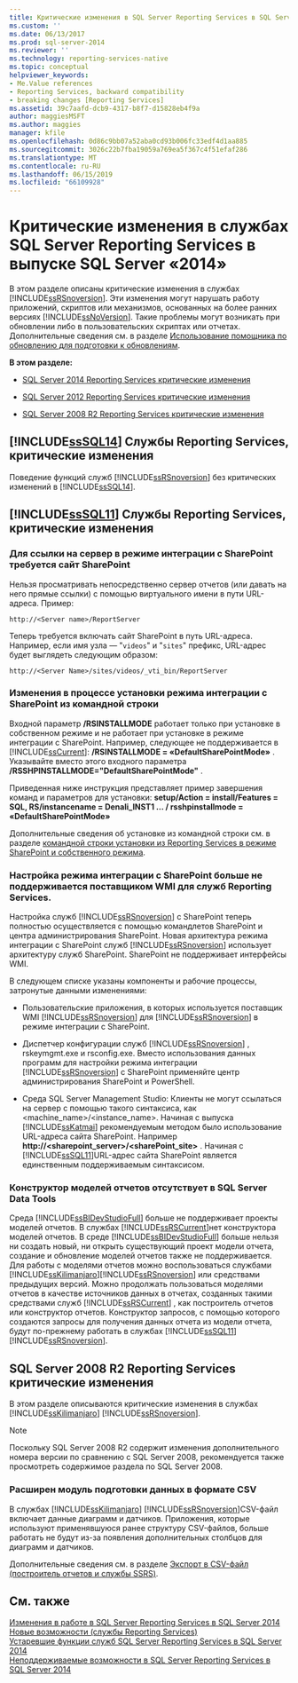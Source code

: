 ```yaml
---
title: Критические изменения в SQL Server Reporting Services в SQL Server 2014 | Документация Майкрософт
ms.custom: ''
ms.date: 06/13/2017
ms.prod: sql-server-2014
ms.reviewer: ''
ms.technology: reporting-services-native
ms.topic: conceptual
helpviewer_keywords:
- Me.Value references
- Reporting Services, backward compatibility
- breaking changes [Reporting Services]
ms.assetid: 39c7aafd-dcb9-4317-b8f7-d15828eb4f9a
author: maggiesMSFT
ms.author: maggies
manager: kfile
ms.openlocfilehash: 0d86c9bb07a52aba0cd93b006fc33edf4d1aa885
ms.sourcegitcommit: 3026c22b7fba19059a769ea5f367c4f51efaf286
ms.translationtype: MT
ms.contentlocale: ru-RU
ms.lasthandoff: 06/15/2019
ms.locfileid: "66109928"
---
```

# <a name="breaking-changes-in-sql-server-reporting-services-in-sql-server-2014"></a>Критические изменения в службах SQL Server Reporting Services в выпуске SQL Server «2014»
  В этом разделе описаны критические изменения в службах [!INCLUDE[ssRSnoversion](../includes/ssrsnoversion-md.md)]. Эти изменения могут нарушать работу приложений, скриптов или механизмов, основанных на более ранних версиях [!INCLUDE[ssNoVersion](../includes/ssnoversion-md.md)]. Такие проблемы могут возникать при обновлении либо в пользовательских скриптах или отчетах. Дополнительные сведения см. в разделе [Использование помощника по обновлению для подготовки к обновлениям](../sql-server/install/use-upgrade-advisor-to-prepare-for-upgrades.md).  
  
 **В этом разделе:**  
  
-   [SQL Server 2014 Reporting Services критические изменения](#bkmk_sql14)  
  
-   [SQL Server 2012 Reporting Services критические изменения](#bkmk_rc0)  
  
-   [SQL Server 2008 R2 Reporting Services критические изменения](#bkmk_kj)  
  
##  <a name="bkmk_sql14"></a> [!INCLUDE[ssSQL14](../includes/sssql14-md.md)] Службы Reporting Services, критические изменения  
 Поведение функций служб [!INCLUDE[ssRSnoversion](../includes/ssrsnoversion-md.md)] без критических изменений в [!INCLUDE[ssSQL14](../includes/sssql14-md.md)].  
  
##  <a name="bkmk_rc0"></a> [!INCLUDE[ssSQL11](../includes/sssql11-md.md)] Службы Reporting Services, критические изменения  
  
### <a name="sharepoint-mode-server-references-require-the-sharepoint-site"></a>Для ссылки на сервер в режиме интеграции с SharePoint требуется сайт SharePoint  
 Нельзя просматривать непосредственно сервер отчетов (или давать на него прямые ссылки) с помощью виртуального имени в пути URL-адреса. Пример:  
  
 `http://<Server name>/ReportServer`  
  
 Теперь требуется включать сайт SharePoint в путь URL-адреса. Например, если имя узла — "`videos`" и "`sites`" префикс, URL-адрес будет выглядеть следующим образом:  
  
 `http://<Server Name>/sites/videos/_vti_bin/ReportServer`  
  
### <a name="changes-to-sharepoint-mode-command-line-installation"></a>Изменения в процессе установки режима интеграции с SharePoint из командной строки  
 Входной параметр **/RSINSTALLMODE** работает только при установке в собственном режиме и не работает при установке в режиме интеграции с SharePoint. Например, следующее не поддерживается в [!INCLUDE[ssCurrent](../includes/sscurrent-md.md)]: **/RSINSTALLMODE = «DefaultSharePointMode»** . Указывайте вместо этого входного параметра **/RSSHPINSTALLMODE="DefaultSharePointMode"** .  
  
 Приведенная ниже инструкция представляет пример завершения команд и параметров для установки: **setup/Action = install/Features = SQL, RS/instancename = Denali_INST1 … / rsshpinstallmode = «DefaultSharePointMode»**  
  
 Дополнительные сведения об установке из командной строки см. в разделе [командной строки установки из Reporting Services в режиме SharePoint и собственного режима](install-windows/install-reporting-services-at-the-command-prompt.md).  
  
### <a name="the-reporting-services-wmi-provider-no-longer-supports-configuration-of-sharepoint-mode"></a>Настройка режима интеграции с SharePoint больше не поддерживается поставщиком WMI для служб Reporting Services.  
 Настройка служб [!INCLUDE[ssRSnoversion](../includes/ssrsnoversion-md.md)] с SharePoint теперь полностью осуществляется с помощью командлетов SharePoint и центра администрирования SharePoint. Новая архитектура режима интеграции с SharePoint служб [!INCLUDE[ssRSnoversion](../includes/ssrsnoversion-md.md)] использует архитектуру служб SharePoint. SharePoint не поддерживает интерфейсы WMI.  
  
 В следующем списке указаны компоненты и рабочие процессы, затронутые данными изменениями:  
  
-   Пользовательские приложения, в которых используется поставщик WMI [!INCLUDE[ssRSnoversion](../includes/ssrsnoversion-md.md)] для [!INCLUDE[ssRSnoversion](../includes/ssrsnoversion-md.md)] в режиме интеграции с SharePoint.  
  
-   Диспетчер конфигурации служб [!INCLUDE[ssRSnoversion](../includes/ssrsnoversion-md.md)] , rskeymgmt.exe и rsconfig.exe. Вместо использования данных программ для настройки режима интеграции [!INCLUDE[ssRSnoversion](../includes/ssrsnoversion-md.md)] с SharePoint применяйте центр администрирования SharePoint и PowerShell.  
  
-   Среда SQL Server Management Studio: Клиенты не могут ссылаться на сервер с помощью такого синтаксиса, как <machine_name>/<instance_name>. Начиная с выпуска [!INCLUDE[ssKatmai](../includes/sskatmai-md.md)] рекомендуемым методом было использование URL-адреса сайта SharePoint. Например **http://<sharepoint_server>/<sharePoint_site>** . Начиная с [!INCLUDE[ssSQL11](../includes/sssql11-md.md)]URL-адрес сайта SharePoint является единственным поддерживаемым синтаксисом.  
  
### <a name="report-model-designer-is-not-available-in-sql-server-data-tools"></a>Конструктор моделей отчетов отсутствует в SQL Server Data Tools  
 Среда [!INCLUDE[ssBIDevStudioFull](../includes/ssbidevstudiofull-md.md)] больше не поддерживает проекты моделей отчетов. В службах [!INCLUDE[ssRSCurrent](../includes/ssrscurrent-md.md)]нет конструктора моделей отчетов. В среде [!INCLUDE[ssBIDevStudioFull](../includes/ssbidevstudiofull-md.md)] больше нельзя ни создать новый, ни открыть существующий проект модели отчета, создание и обновление моделей отчетов также не поддерживается. Для работы с моделями отчетов можно воспользоваться службами [!INCLUDE[ssKilimanjaro](../includes/sskilimanjaro-md.md)][!INCLUDE[ssRSnoversion](../includes/ssrsnoversion-md.md)] или средствами предыдущих версий. Можно продолжать пользоваться моделями отчетов в качестве источников данных в отчетах, созданных такими средствами служб [!INCLUDE[ssRSCurrent](../includes/ssrscurrent-md.md)] , как построитель отчетов или конструктор отчетов. Конструктор запросов, с помощью которого создаются запросы для получения данных отчета из модели отчета, будут по-прежнему работать в службах [!INCLUDE[ssSQL11](../includes/sssql11-md.md)][!INCLUDE[ssRSnoversion](../includes/ssrsnoversion-md.md)].  
  
##  <a name="bkmk_kj"></a> SQL Server 2008 R2 Reporting Services критические изменения  
 В этом разделе описываются критические изменения в службах [!INCLUDE[ssKilimanjaro](../includes/sskilimanjaro-md.md)] [!INCLUDE[ssRSnoversion](../includes/ssrsnoversion-md.md)].  
  
> [!NOTE]  
>  Поскольку SQL Server 2008 R2 содержит изменения дополнительного номера версии по сравнению с SQL Server 2008, рекомендуется также просмотреть содержимое раздела по SQL Server 2008.  
  
### <a name="expanded-csv-data-renderer"></a>Расширен модуль подготовки данных в формате CSV  
 В службах [!INCLUDE[ssKilimanjaro](../includes/sskilimanjaro-md.md)] [!INCLUDE[ssRSnoversion](../includes/ssrsnoversion-md.md)]CSV-файл включает данные диаграмм и датчиков. Приложения, которые используют применявшуюся ранее структуру CSV-файлов, больше работать не будут из-за появления дополнительных столбцов для диаграмм и датчиков.  
  
 Дополнительные сведения см. в разделе [Экспорт в CSV-файл &#40;построитель отчетов и службы SSRS&#41;](report-builder/exporting-to-a-csv-file-report-builder-and-ssrs.md).  
  
## <a name="see-also"></a>См. также  
 [Изменения в работе в SQL Server Reporting Services в SQL Server 2014](behavior-changes-to-sql-server-reporting-services-in-sql-server-2016.md)   
 [Новые возможности &#40;службы Reporting Services&#41;](what-s-new-reporting-services.md)   
 [Устаревшие функции служб SQL Server Reporting Services в SQL Server 2014](deprecated-features-in-sql-server-reporting-services-ssrs.md)   
 [Неподдерживаемые возможности в SQL Server Reporting Services в SQL Server 2014](discontinued-functionality-to-sql-server-reporting-services-in-sql-server.md)  
  
  
